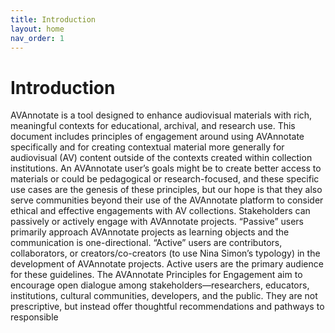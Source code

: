 ```yaml
---
title: Introduction
layout: home
nav_order: 1
---
```

# Introduction
AVAnnotate is a tool designed to enhance audiovisual materials with rich, meaningful contexts for educational, archival, and research use. 
This document includes principles of engagement around using AVAnnotate specifically and for creating contextual material more generally for audiovisual (AV) content outside of the contexts created within collection institutions. An AVAnnotate user’s goals might be to create better access to materials or could be pedagogical or research-focused, and these specific use cases are the genesis of these principles, but our hope is that they also serve communities beyond their use of the AVAnnotate platform to consider ethical and effective engagements with AV collections. 
Stakeholders can passively or actively engage with AVAnnotate projects. “Passive” users primarily approach AVAnnotate projects as learning objects and the communication is one-directional. “Active” users are contributors, collaborators, or creators/co-creators (to use Nina Simon’s typology) in the development of AVAnnotate projects. Active users are the primary audience for these guidelines.
The AVAnnotate Principles for Engagement aim to encourage open dialogue among stakeholders—researchers, educators, institutions, cultural communities, developers, and the public. They are not prescriptive, but instead offer thoughtful recommendations and pathways to responsible 
